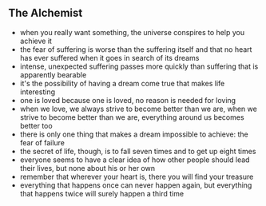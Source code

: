 ## The Alchemist


- when you really want something, the universe conspires to help you achieve it
- the fear of suffering is worse than the suffering itself and that no heart has ever suffered when it goes in search of its dreams
- intense, unexpected suffering passes more quickly than suffering that is apparently bearable
- it's the possibility of having a dream come true that makes life interesting
- one is loved because one is loved, no reason is needed for loving
- when we love, we always strive to become better than we are, when we strive to become better than we are, everything around us becomes better too
- there is only one thing that makes a dream impossible to achieve: the fear of failure
- the secret of life, though, is to fall seven times and to get up eight times
- everyone seems to have a clear idea of how other people should lead their lives, but none about his or her own
- remember that wherever your heart is, there you will find your treasure
- everything that happens once can never happen again, but everything that happens twice will surely happen a third time